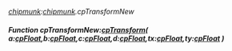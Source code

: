 _[chipmunk](../../modules/chipmunk/chipmunk-module.md):[chipmunk](../../modules/chipmunk/chipmunk-module.md).cpTransformNew_
##### Function cpTransformNew:[cpTransform](../../modules/chipmunk/chipmunk-cptransform.md)( a:[cpFloat](../../modules/chipmunk/chipmunk-cpfloat.md),b:[cpFloat](../../modules/chipmunk/chipmunk-cpfloat.md),c:[cpFloat](../../modules/chipmunk/chipmunk-cpfloat.md),d:[cpFloat](../../modules/chipmunk/chipmunk-cpfloat.md),tx:[cpFloat](../../modules/chipmunk/chipmunk-cpfloat.md),ty:[cpFloat](../../modules/chipmunk/chipmunk-cpfloat.md) )
